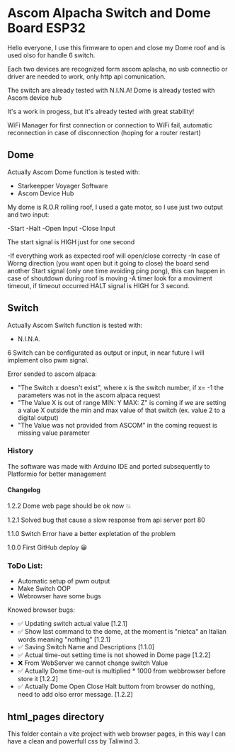 # Ascom Alpacha Switch and Dome Board ESP32


Hello everyone, I use this firmware to open and close my Dome roof and is used olso for handle 6 switch.

Each two devices are recognized form ascom aplacha, no usb connectio or driver are needed to work, only http api comunication.

The switch are already tested with N.I.N.A!
Dome is already tested with Ascom device hub

It's a work in progess, but it's already tested with great stability!

WiFi Manager for first connection or connection to WiFi fail, automatic reconnection in case of disconnection (hoping for a router restart)

## Dome
Actually Ascom Dome function is tested with:

- Starkeepper Voyager Software
- Ascom Device Hub

My dome is R.O.R rolling roof, I used a gate motor, so I use just two output and two input:

-Start
-Halt
-Open Input
-Close Input

The start signal is HIGH just for one second

-If everything work as expected roof will open/close correcty
-In case of Worng direction (you want open but it going to close) the board send another Start signal (only one time avoiding ping pong), this can happen in case of shoutdown during roof is moving
-A timer look for a moviment timeout, if timeout occurred HALT signal is HIGH for 3 second.

## Switch

Actually Ascom Switch function is tested with:

- N.I.N.A.

6 Switch can be configurated as output or input, in near future I will implement olso pwm signal.

Error sended to ascom alpaca:

- "The Switch x doesn't exist", where x is the switch number, if x= -1 the parameters was not in the ascom alpaca request
- "The Value X is out of range MIN: Y MAX: Z" is coming if we are setting a value X outside the min and max value of that switch (ex. value 2 to a digital output)
- "The Value was not provided from ASCOM" in the coming request is missing value parameter

### History
The software was made with Arduino IDE and ported subsequently to Platformio for better management

#### Changelog

1.2.2 Dome web page should be ok now 💥

1.2.1 Solved bug that cause a slow response from api server port 80

1.1.0 Switch Error have a better expletation of the problem

1.0.0 First GitHub deploy :grinning:


### ToDo List:

- Automatic setup of pwm output
- Make Switch OOP
- Webrowser have some bugs

Knowed browser bugs:

- :white_check_mark: Updating switch actual value [1.2.1]
- :white_check_mark: Show last command to the dome, at the moment is "nietca" an Italian words meaning "nothing" [1.2.1]
- :white_check_mark: Saving Switch Name and Descriptions [1.1.0]
- :white_check_mark: Actual time-out setting time is not showed in Dome page [1.2.2]
- :x: From WebServer we cannot change switch Value
- :white_check_mark: Actually Dome time-out is multiplied * 1000 from webbrowser before store it [1.2.2]
- :white_check_mark: Actually Dome Open Close Halt buttom from browser do nothing, need to add olso error message. [1.2.2]



## html_pages directory

This folder contain a vite project with web browser pages, in this way I can have a clean and powerfull css by Taliwind 3.
